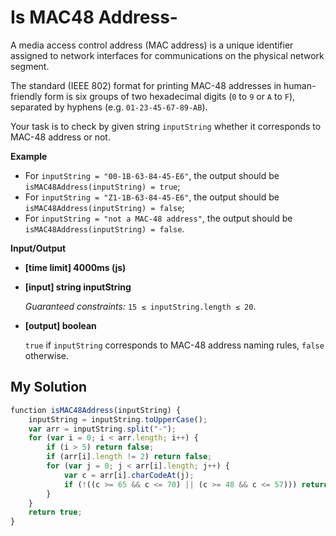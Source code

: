 # Is MAC48 Address-
﻿A media access control address (MAC address) is a unique identifier assigned to network interfaces for communications on the physical network segment.

The standard (IEEE 802) format for printing MAC-48 addresses in human-friendly form is six groups of two hexadecimal digits (`0` to `9` or `A` to `F`), separated by hyphens (e.g. `01-23-45-67-89-AB`).

Your task is to check by given string `inputString` whether it corresponds to MAC-48 address or not.

**Example**

*   For `inputString = "00-1B-63-84-45-E6"`, the output should be
    `isMAC48Address(inputString) = true`;
*   For `inputString = "Z1-1B-63-84-45-E6"`, the output should be
    `isMAC48Address(inputString) = false`;
*   For `inputString = "not a MAC-48 address"`, the output should be
    `isMAC48Address(inputString) = false`.

**Input/Output**

*   **[time limit] 4000ms (js)**

*   **[input] string inputString**

    _Guaranteed constraints:_
    `15 ≤ inputString.length ≤ 20`.

*   **[output] boolean**

    `true` if `inputString` corresponds to MAC-48 address naming rules, `false` otherwise.


## My Solution
```javascript
﻿function isMAC48Address(inputString) {
    inputString = inputString.toUpperCase();
    var arr = inputString.split("-");
    for (var i = 0; i < arr.length; i++) {
        if (i > 5) return false;
        if (arr[i].length != 2) return false;
        for (var j = 0; j < arr[i].length; j++) {
            var c = arr[i].charCodeAt(j);
            if (!((c >= 65 && c <= 70) || (c >= 48 && c <= 57))) return false;
        }
    }
    return true;
}
​
```
